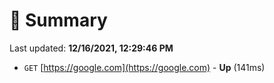 # 📖 Summary
Last updated: **12/16/2021, 12:29:46 PM**

- `GET` [https://google.com](https://google.com) - **Up** (141ms)
